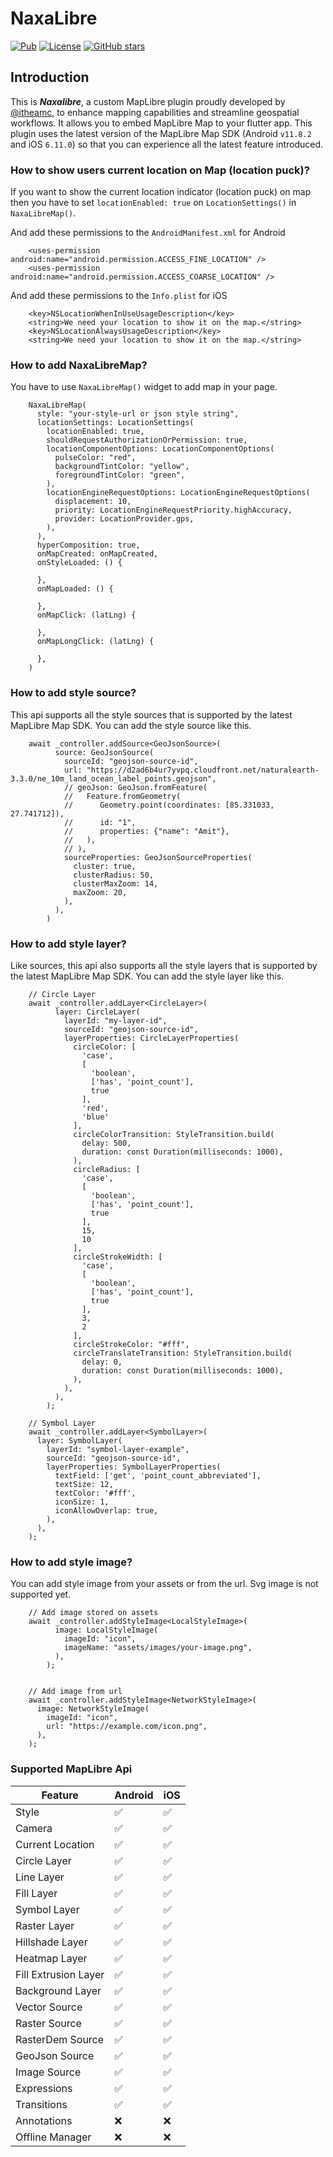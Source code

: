 # NaxaLibre

[![Pub](https://img.shields.io/pub/v/naxalibre)](https://pub.dev/packages/naxalibre)
[![License](https://img.shields.io/github/license/itheamc/naxalibre)](https://github.com/itheamc/naxalibre/blob/master/LICENSE)
[![GitHub stars](https://img.shields.io/github/stars/itheamc/naxalibre.svg?style=social)](https://github.com/itheamc/naxalibre)

## Introduction

This is **_Naxalibre_**, a custom MapLibre plugin proudly developed
by [@itheamc](https://github.com/itheamc/), to enhance mapping capabilities and streamline
geospatial workflows. It allows you to embed MapLibre Map to your flutter app. This plugin uses the
latest
version of the MapLibre Map SDK (Android ```v11.8.2``` and iOS ```6.11.0```) so that you can
experience all the latest feature introduced.

### How to show users current location on Map (location puck)?

If you want to show the current location indicator (location puck) on map then you have to
set ```locationEnabled: true``` on ```LocationSettings()``` in ```NaxaLibreMap()```.

And add these permissions to the ```AndroidManifest.xml``` for Android

```
    <uses-permission android:name="android.permission.ACCESS_FINE_LOCATION" />
    <uses-permission android:name="android.permission.ACCESS_COARSE_LOCATION" />
```

And add these permissions to the ```Info.plist``` for iOS

```
	<key>NSLocationWhenInUseUsageDescription</key>
    <string>We need your location to show it on the map.</string>
    <key>NSLocationAlwaysUsageDescription</key>
    <string>We need your location to show it on the map.</string>
```

### How to add NaxaLibreMap?

You have to use ```NaxaLibreMap()``` widget to add map in your page.

```
    NaxaLibreMap(
      style: "your-style-url or json style string",
      locationSettings: LocationSettings(
        locationEnabled: true,
        shouldRequestAuthorizationOrPermission: true,
        locationComponentOptions: LocationComponentOptions(
          pulseColor: "red",
          backgroundTintColor: "yellow",
          foregroundTintColor: "green",
        ),
        locationEngineRequestOptions: LocationEngineRequestOptions(
          displacement: 10,
          priority: LocationEngineRequestPriority.highAccuracy,
          provider: LocationProvider.gps,
        ),
      ),
      hyperComposition: true,
      onMapCreated: onMapCreated,
      onStyleLoaded: () {
        
      },
      onMapLoaded: () {
        
      },
      onMapClick: (latLng) {
        
      },
      onMapLongClick: (latLng) {
        
      },
    )
```

### How to add style source?

This api supports all the style sources that is supported by the latest MapLibre Map SDK. You can
add
the style source like this.

```
    await _controller.addSource<GeoJsonSource>(
          source: GeoJsonSource(
            sourceId: "geojson-source-id",
            url: "https://d2ad6b4ur7yvpq.cloudfront.net/naturalearth-3.3.0/ne_10m_land_ocean_label_points.geojson",
            // geoJson: GeoJson.fromFeature(
            //   Feature.fromGeometry(
            //      Geometry.point(coordinates: [85.331033, 27.741712]),
            //      id: "1",
            //      properties: {"name": "Amit"},
            //   ),
            // ),
            sourceProperties: GeoJsonSourceProperties(
              cluster: true,
              clusterRadius: 50,
              clusterMaxZoom: 14,
              maxZoom: 20,
            ),
          ),
        )
```

### How to add style layer?

Like sources, this api also supports all the style layers that is supported by the latest MapLibre
Map
SDK. You can add the style layer like this.

```
    // Circle Layer
    await _controller.addLayer<CircleLayer>(
          layer: CircleLayer(
            layerId: "my-layer-id",
            sourceId: "geojson-source-id",
            layerProperties: CircleLayerProperties(
              circleColor: [
                'case',
                [
                  'boolean',
                  ['has', 'point_count'],
                  true
                ],
                'red',
                'blue'
              ],
              circleColorTransition: StyleTransition.build(
                delay: 500,
                duration: const Duration(milliseconds: 1000),
              ),
              circleRadius: [
                'case',
                [
                  'boolean',
                  ['has', 'point_count'],
                  true
                ],
                15,
                10
              ],
              circleStrokeWidth: [
                'case',
                [
                  'boolean',
                  ['has', 'point_count'],
                  true
                ],
                3,
                2
              ],
              circleStrokeColor: "#fff",
              circleTranslateTransition: StyleTransition.build(
                delay: 0,
                duration: const Duration(milliseconds: 1000),
              ),
            ),
          ),
        );
        
    // Symbol Layer
    await _controller.addLayer<SymbolLayer>(
      layer: SymbolLayer(
        layerId: "symbol-layer-example",
        sourceId: "geojson-source-id",
        layerProperties: SymbolLayerProperties(
          textField: ['get', 'point_count_abbreviated'],
          textSize: 12,
          textColor: '#fff',
          iconSize: 1,
          iconAllowOverlap: true,
        ),
      ),
    );
```

### How to add style image?

You can add style image from your assets or from the url. Svg image is not supported yet.

```
    // Add image stored on assets
    await _controller.addStyleImage<LocalStyleImage>(
          image: LocalStyleImage(
            imageId: "icon",
            imageName: "assets/images/your-image.png",
          ),
        );
    
    
    // Add image from url
    await _controller.addStyleImage<NetworkStyleImage>(
      image: NetworkStyleImage(
        imageId: "icon",
        url: "https://example.com/icon.png",
      ),
    );
```

### Supported MapLibre Api

| Feature              | Android            | iOS                | 
|----------------------|--------------------|--------------------| 
| Style                | :white_check_mark: | :white_check_mark: | 
| Camera               | :white_check_mark: | :white_check_mark: | 
| Current Location     | :white_check_mark: | :white_check_mark: |
| Circle Layer         | :white_check_mark: | :white_check_mark: | 
| Line Layer           | :white_check_mark: | :white_check_mark: | 
| Fill Layer           | :white_check_mark: | :white_check_mark: | 
| Symbol Layer         | :white_check_mark: | :white_check_mark: | 
| Raster Layer         | :white_check_mark: | :white_check_mark: | 
| Hillshade Layer      | :white_check_mark: | :white_check_mark: | 
| Heatmap Layer        | :white_check_mark: | :white_check_mark: | 
| Fill Extrusion Layer | :white_check_mark: | :white_check_mark: |
| Background Layer     | :white_check_mark: | :white_check_mark: |
| Vector Source        | :white_check_mark: | :white_check_mark: | 
| Raster Source        | :white_check_mark: | :white_check_mark: | 
| RasterDem Source     | :white_check_mark: | :white_check_mark: | 
| GeoJson Source       | :white_check_mark: | :white_check_mark: | 
| Image Source         | :white_check_mark: | :white_check_mark: |
| Expressions          | :white_check_mark: | :white_check_mark: |
| Transitions          | :white_check_mark: | :white_check_mark: |
| Annotations          | :x:                | :x:                |
| Offline Manager      | :x:                | :x:                |



